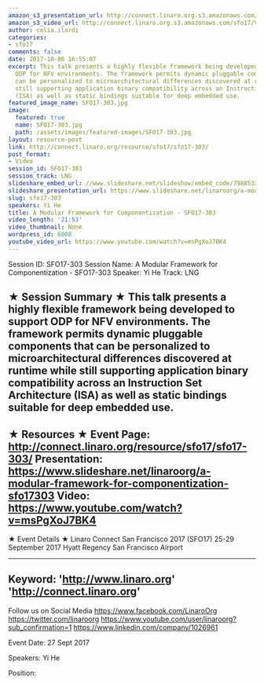 ```yaml
---
amazon_s3_presentation_url: http://connect.linaro.org.s3.amazonaws.com/sfo17/Presentations/SFO17-303%20A%20Modular%20Framework%20for%20Componentization.pdf
amazon_s3_video_url: http://connect.linaro.org.s3.amazonaws.com/sfo17/Videos/SFO17-303%20A%20Modular%20Framework%20for%20Componentization.mp4
author: celia.ilardi
categories:
- sfo17
comments: false
date: 2017-10-06 16:55:07
excerpt: This talk presents a highly flexible framework being developed to support
  ODP for NFV environments. The framework permits dynamic pluggable components that
  can be personalized to microarchitectural differences discovered at runtime while
  still supporting application binary compatibility across an Instruction Set Architecture
  (ISA) as well as static bindings suitable for deep embedded use.
featured_image_name: SFO17-303.jpg
image:
  featured: true
  name: SFO17-303.jpg
  path: /assets/images/featured-images/SFO17-303.jpg
layout: resource-post
link: http://connect.linaro.org/resource/sfo17/sfo17-303/
post_format:
- Video
session_id: SFO17-303
session_track: LNG
slideshare_embed_url: //www.slideshare.net/slideshow/embed_code/79885322
slideshare_presentation_url: https://www.slideshare.net/linaroorg/a-modular-framework-for-componentization-sfo17303
slug: sfo17-303
speakers: Yi He
title: A Modular Framework for Componentization - SFO17-303
video_length: '21:53'
video_thumbnail: None
wordpress_id: 6008
youtube_video_url: https://www.youtube.com/watch?v=msPgXoJ7BK4
---
```


Session ID: SFO17-303
Session Name: A Modular Framework for Componentization - SFO17-303
Speaker: Yi He 
Track: LNG


★ Session Summary ★
This talk presents a highly flexible framework being developed to support ODP for NFV environments. The framework permits dynamic pluggable components that can be personalized to microarchitectural differences discovered at runtime while still supporting application binary compatibility across an Instruction Set Architecture (ISA) as well as static bindings suitable for deep embedded use.
---------------------------------------------------
★ Resources ★
Event Page: http://connect.linaro.org/resource/sfo17/sfo17-303/
Presentation: https://www.slideshare.net/linaroorg/a-modular-framework-for-componentization-sfo17303
Video: https://www.youtube.com/watch?v=msPgXoJ7BK4
 ---------------------------------------------------

★ Event Details ★
Linaro Connect San Francisco 2017 (SFO17)
25-29 September 2017
Hyatt Regency San Francisco Airport

---------------------------------------------------
Keyword: 
'http://www.linaro.org'
'http://connect.linaro.org'
---------------------------------------------------
Follow us on Social Media
https://www.facebook.com/LinaroOrg
https://twitter.com/linaroorg
https://www.youtube.com/user/linaroorg?sub_confirmation=1
https://www.linkedin.com/company/1026961

Event Date: 27 Sept 2017

Speakers: Yi He

Position: